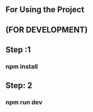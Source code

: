## For Using the Project

## (FOR DEVELOPMENT)

## Step :1

### npm install

## Step: 2

### npm run dev
